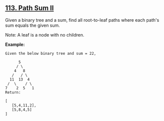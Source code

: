 ## [113. Path Sum II](https://leetcode.com/problems/path-sum-ii/)

Given a binary tree and a sum, find all root-to-leaf paths where each path's sum equals the given sum.

Note: A leaf is a node with no children.

**Example:**

```
Given the below binary tree and sum = 22,

      5
     / \
    4   8
   /   / \
  11  13  4
 /  \    / \
7    2  5   1
Return:

[
   [5,4,11,2],
   [5,8,4,5]
]
```
